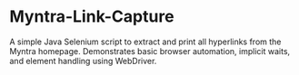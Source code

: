 # Myntra-Link-Capture
A simple Java Selenium script to extract and print all hyperlinks from the Myntra homepage. Demonstrates basic browser automation, implicit waits, and element handling using WebDriver.
